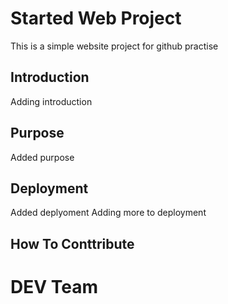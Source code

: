 # Started Web Project
This is a simple website project for github practise

## Introduction
Adding introduction

## Purpose
Added purpose

## Deployment
Added deplyoment
Adding more to deployment

## How To Conttribute

# DEV Team


